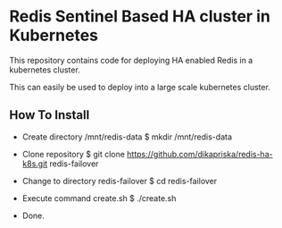 # Redis Sentinel Based HA cluster in Kubernetes

This repository contains code for deploying HA enabled Redis in a kubernetes cluster.

This can easily be used to deploy into a large scale kubernetes cluster.

## How To Install

- Create directory /mnt/redis-data
	$ mkdir /mnt/redis-data

- Clone repository
	$ git clone https://github.com/dikapriska/redis-ha-k8s.git redis-failover

- Change to directory redis-failover
	$ cd redis-failover

- Execute command create.sh
	$ ./create.sh

- Done.

